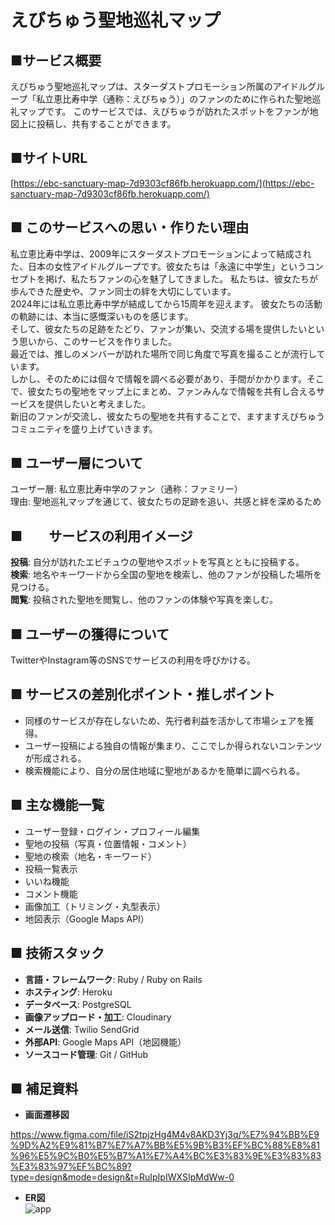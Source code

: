 # えびちゅう聖地巡礼マップ
## ■サービス概要
えびちゅう聖地巡礼マップは、スターダストプロモーション所属のアイドルグループ「私立恵比寿中学（通称：えびちゅう）」のファンのために作られた聖地巡礼マップです。
このサービスでは、えびちゅうが訪れたスポットをファンが地図上に投稿し、共有することができます。  
  
  
## ■サイトURL
[https://ebc-sanctuary-map-7d9303cf86fb.herokuapp.com/](https://ebc-sanctuary-map-7d9303cf86fb.herokuapp.com/)
  
  
## ■ このサービスへの思い・作りたい理由
私立恵比寿中学は、2009年にスターダストプロモーションによって結成された、日本の女性アイドルグループです。彼女たちは「永遠に中学生」というコンセプトを掲げ、私たちファンの心を魅了してきました。
私たちは、彼女たちが歩んできた歴史や、ファン同士の絆を大切にしています。  
2024年には私立恵比寿中学が結成してから15周年を迎えます。
彼女たちの活動の軌跡には、本当に感慨深いものを感じます。  
そして、彼女たちの足跡をたどり、ファンが集い、交流する場を提供したいという思いから、このサービスを作りました。  
最近では、推しのメンバーが訪れた場所で同じ角度で写真を撮ることが流行しています。  
しかし、そのためには個々で情報を調べる必要があり、手間がかかります。そこで、彼女たちの聖地をマップ上にまとめ、ファンみんなで情報を共有し合えるサービスを提供したいと考えました。  
新旧のファンが交流し、彼女たちの聖地を共有することで、ますますえびちゅうコミュニティを盛り上げていきます。  
  
  
## ■ ユーザー層について
ユーザー層: 私立恵比寿中学のファン（通称：ファミリー）  
理由: 聖地巡礼マップを通じて、彼女たちの足跡を追い、共感と絆を深めるため  
  
  
## ■　　サービスの利用イメージ  
**投稿**:
     自分が訪れたエビチュウの聖地やスポットを写真とともに投稿する。    
**検索**:
     地名やキーワードから全国の聖地を検索し、他のファンが投稿した場所を見つける。    
**閲覧**:
     投稿された聖地を閲覧し、他のファンの体験や写真を楽しむ。    
  
  
## ■ ユーザーの獲得について  
TwitterやInstagram等のSNSでサービスの利用を呼びかける。  
  
  
## ■ サービスの差別化ポイント・推しポイント  
* 同様のサービスが存在しないため、先行者利益を活かして市場シェアを獲得。  
* ユーザー投稿による独自の情報が集まり、ここでしか得られないコンテンツが形成される。​    
* 検索機能により、自分の居住地域に聖地があるかを簡単に調べられる。  
  
  
## ■ 主な機能一覧  
* ユーザー登録・ログイン・プロフィール編集​  
* 聖地の投稿（写真・位置情報・コメント）​  
* 聖地の検索（地名・キーワード）​  
* 投稿一覧表示​  
* いいね機能​  
* コメント機能  
* 画像加工（トリミング・丸型表示）​  
* 地図表示（Google Maps API）​  
  
  
## ■ 技術スタック  
* **言語・フレームワーク**: Ruby / Ruby on Rails​  
* **ホスティング**: Heroku  
* **データベース**: PostgreSQL​  
* **画像アップロード・加工**: Cloudinary   
* **メール送信**: Twilio SendGrid  
* **外部API**: Google Maps API（地図機能）​  
* **ソースコード管理**: Git / GitHub​  
  
  
## ■ 補足資料  
* **画面遷移図**  

https://www.figma.com/file/iS2tpjzHg4M4v8AKD3Yj3q/%E7%94%BB%E9%9D%A2%E9%81%B7%E7%A7%BB%E5%9B%B3%EF%BC%88%E8%81%96%E5%9C%B0%E5%B7%A1%E7%A4%BC%E3%83%9E%E3%83%83%E3%83%97%EF%BC%89?type=design&mode=design&t=RuIpIpIWXSIpMdWw-0  
  
    
* **ER図**  
![app](https://github.com/denryuuu/newproject/assets/138588277/40b6e359-9d16-41cf-99e2-02ad3167d8b3)  

